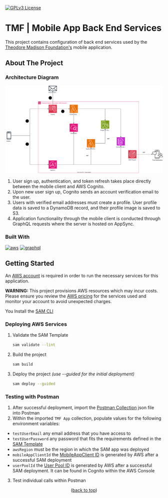 <a id="readme-top"></a>
[![GPLv3 License](https://img.shields.io/badge/License-GPL%20v3-yellow.svg)](https://opensource.org/licenses/)

# TMF | Mobile App Back End Services

This project contains configuration of back end services used by the [Theodore Madison Foundation's][tmf-url] mobile application.

<!-- ABOUT THE PROJECT -->
## About The Project

### Architecture Diagram

![architecture-diagram-url]

1. User sign up, authentication, and token refresh takes place directly between the mobile client and AWS Cognito.
2. Upon new user sign up, Cognito sends an account verification email to the user.
3. Users with verified email addresses must create a profile. User profile data is saved to a DynamoDB record, and their profile image is saved to S3.
4. Application functionality through the mobile client is conducted through GraphQL requests where the server is hosted on AppSync.

### Built With

[![aws]][aws-url]
[![graphql]][graphql-url]

<!-- GETTING STARTED -->
## Getting Started

An [AWS account][aws-new-account-url] is required in order to run the necessary services for this application.

**WARNING:** This project provisions AWS resources which may incur costs. Please ensure you review the [AWS pricing][aws-pricing-url] for the services used and monitor your account to avoid unexpected charges.

You Install the [SAM CLI][sam-cli-url]

### Deploying AWS Services
1. Validate the SAM Template

   ```bash
   sam validate --lint
   ```

2. Build the project

   ```bash
   sam build
   ```

3. Deploy the project *(use --guided for the initial deployment)*

   ```bash
   sam deploy --guided
   ```

### Testing with Postman

1. After successful deployment, import the [Postman Collection][postman-collection-url] json file into Postman
2. Within the imported `TMF App` collection, populate values for the following environment variables:
* `testUserEmail` any email address that you have access to
* `testUserPassword` any password that fits the requirements defined in the [SAM Template][sam-template-url]
* `awsRegion` must be the region in which the SAM app was deployed
* `mobileAppClientId` the [MobileAppClient ID][aws-app-clients-url] is generated by AWS after a successful SAM deployment
* `userPoolId` the [User Pool ID][aws-user-pool-url] is generated by AWS after a successful SAM deployment. It can be found in Cognito within the AWS Console
3. Test individual calls within Postman

<p align="center">(<a href="#readme-top">back to top</a>)</p>

<!-- MARKDOWN LINKS & IMAGES -->
[aws]: https://img.shields.io/badge/AWS-232F3E?style=for-the-badge&logo=amazonwebservices&logoColor=white
[aws-url]: https://aws.amazon.com
[aws-new-account-url]: https://aws.amazon.com/free/
[aws-pricing-url]: https://aws.amazon.com/pricing/
[aws-app-clients-url]: https://docs.aws.amazon.com/cognito/latest/developerguide/user-pool-settings-client-apps.html
[aws-user-pool-url]: https://docs.aws.amazon.com/cognito/latest/developerguide/cognito-user-pools.html
[graphql]: https://img.shields.io/badge/GraphQl-E10098?style=for-the-badge&logo=graphql&logoColor=white
[graphql-url]: https://graphql.org/
[sam-cli-url]: https://docs.aws.amazon.com/serverless-application-model/latest/developerguide/install-sam-cli.html
[tmf-url]: https://theodoremadisonfoundation.org/

[postman-collection-url]: https://github.com/chanson7/TMF-App/blob/main/TMF_App.postman_collection.json
[sam-template-url]: https://github.com/chanson7/TMF-App/blob/main/template.yaml
[architecture-diagram-url]: https://github.com/chanson7/TMF-App/blob/main/TMF_App_Architecture.drawio.svg